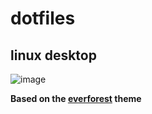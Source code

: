 # dotfiles

## linux desktop
![image](https://github.com/user-attachments/assets/4197266e-66ae-475c-8f5a-62104c196f2b)

**Based on the [everforest](https://github.com/sainnhe/everforest) theme**
